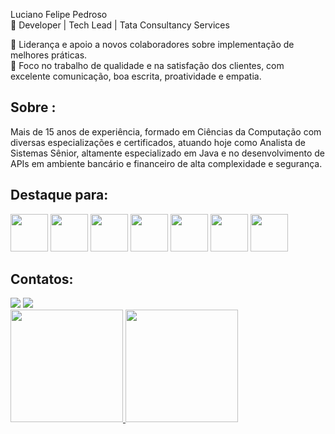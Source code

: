 

Luciano Felipe Pedroso <br>
:office: Developer | Tech Lead | Tata Consultancy Services <br>


:muscle: Liderança e apoio a novos colaboradores sobre implementação de melhores práticas. <br>
:dart:   Foco no trabalho de qualidade e na satisfação dos clientes, com excelente comunicação, boa escrita, proatividade e empatia. <br>

## Sobre :
<p> Mais de 15 anos de experiência, formado em Ciências da Computação com diversas especializações e certificados, atuando hoje como Analista de Sistemas Sênior, altamente especializado em Java e no desenvolvimento de APIs em ambiente bancário e financeiro de alta complexidade e segurança. </p>

## Destaque para:
<div>
          <img src="https://cdn.jsdelivr.net/gh/devicons/devicon@latest/icons/java/java-original.svg" width="60" height="60"/> 
          <img src="https://cdn.jsdelivr.net/gh/devicons/devicon@latest/icons/amazonwebservices/amazonwebservices-original-wordmark.svg" width="60" height="60"/>             <img src="https://cdn.jsdelivr.net/gh/devicons/devicon@latest/icons/python/python-original-wordmark.svg" width="60" height="60"/>           
          <img src="https://cdn.jsdelivr.net/gh/devicons/devicon@latest/icons/azure/azure-plain-wordmark.svg" width="60" height="60" />
          <img src="https://cdn.jsdelivr.net/gh/devicons/devicon@latest/icons/javascript/javascript-original.svg" width="60" height="60" />
          <img src="https://cdn.jsdelivr.net/gh/devicons/devicon@latest/icons/sqldeveloper/sqldeveloper-original.svg" width="60" height="60"/>
          <img src="https://cdn.jsdelivr.net/gh/devicons/devicon@latest/icons/json/json-original.svg" width="60" height="60"/>
          
          
</div>

## Contatos:
<div>
<a href = "mailto:pedroso.developer@gmail.com"><img loading="lazy" src="https://img.shields.io/badge/Gmail-D14836?style=for-the-badge&logo=gmail&logoColor=white" target="_blank"></a>
<a href="https://www.linkedin.com/in/https://www.linkedin.com/in/luciano-felipe-p-368b5b1a1/" target="_blank"><img loading="lazy" src="https://img.shields.io/badge/-LinkedIn-%230077B5?style=for-the-badge&logo=linkedin&logoColor=white" target="_blank"></a>   
</div>

<div>
<a href="https://github.com/lucianofelipepedroso">
<img loading="lazy" height="180em" src="https://github-readme-stats.vercel.app/api/top-langs/?username=lucianofelipepedroso&layout=compact&langs_count=7&theme=dracula"/>
<img loading="lazy" height="180em" src="https://github-readme-stats.vercel.app/api?username=lucianofelipepedroso&show_icons=true&theme=dracula&include_all_commits=true&count_private=true"/>
</div>
          
